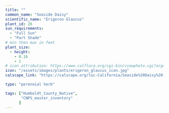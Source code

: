 ```yaml
---
title: ""
common_name: "Seaside Daisy"
scientific_name: "Erigeron Glaucus"
plant_id: 26
sun_requirements:
  - "Full Sun"
  - "Part Shade"
# min then max in feet
plant_size:
  - height: 
    - 0.16
    - 1
# icon attribution: https://www.calflora.org/cgi-bin/viewphoto.cgi?arg=/app/up/io/49/io14909-1.jpg 
icon: "/assets/images/plants/erigeron_glaucus_icon.jpg" 
calscape_link: "https://calscape.org/loc-California/Seaside%20Daisy%20(Erigeron%20glaucus)"

type: "perennial herb"

tags: ["Humboldt_County_Native",
       "CNPS_master_inventory"
      ]
---
```



